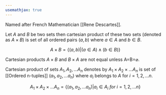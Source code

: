 ```yaml
---
usemathjax: true
---
```


Named after French Mathematician [[Rene Descartes]].

Let $A$ and $B$ be two sets then cartesian product of these two sets (denoted as $A \times B$) is set of all ordered pairs $(a, b)$ where $a \in A$ and $b \in B$.

$$A \times B = \{(a, b) | (a \in A) \wedge (b \in B)\}$$

Cartesian products $A \times B$ and $B \times A$ are not equal unless A=B=$\varnothing$.

Cartesian product of sets $A_1, A_2, \dots A_n$ denotes by $A_1 \times A_2 \times \dots A_n$ is set of [[Ordered n-tuples]] $(a_1, a_2, \dots a_n)$ where $a_i$ belongs to $A$ for $i=1, 2, \dots n$.

$$A_1 \times A_2 \times \dots A_n = \{ (a_1, a_2, \dots a_n) | a_i \in A_i\ for\ i=1, 2, \dots n \}$$
